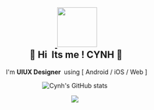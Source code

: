 <div align="center">

<p>

</p>
<p>
 <h2>&nbsp;<a target="_blank" rel="noopener noreferrer" href="https://i.giphy.com/media/GjLuAGAoazPSgg25NI/giphy.webp">
  <img src="https://i.giphy.com/media/GjLuAGAoazPSgg25NI/giphy.webp" width="90" data-canonical-src="https://media.giphy.com/media/hvRJCLFzcasrR4ia7z/giphy.gif" style="max-width: 100%;"></a> <br>
 &nbsp;👻 Hi&nbsp; Its me ! CYNH&nbsp;👻 </h2> &nbsp; I'm <b>UIUX Designer&nbsp;</b> using [ Android / iOS / Web ]<br/>
</p>






![Cynh's GitHub stats](https://github-readme-stats.vercel.app/api?username=cynhwithcode&theme=graywhite&show_icons=true)


<a href="https://hits.seeyoufarm.com"><img src="https://hits.seeyoufarm.com/api/count/incr/badge.svg?url=https%3A%2F%2Fgithub.com%2Fgjbae1212%2Fhit-counter&count_bg=%23000000&title_bg=%23555555&icon=myspace.svg&icon_color=%23E7E7E7&title=hits&edge_flat=true"/></a>
  
</div>
